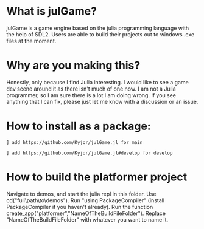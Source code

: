 # What is julGame?
julGame is a game engine based on the julia programming language with the help of SDL2. Users are able to build their projects out to windows .exe files at the moment.

# Why are you making this?
Honestly, only because I find Julia interesting. I would like to see a game dev scene around it as there isn't much of one now. I am not a Julia programmer, so I am sure there is a lot I am doing wrong. If you see anything that I can fix, please just let me know with a discussion or an issue.

# How to install as a package: 
`] add https://github.com/Kyjor/julGame.jl for main`

`] add https://github.com/Kyjor/julGame.jl#develop for develop`

# How to build the platformer project

Navigate to demos, and start the julia repl in this folder. Use cd("full\\path\\to\\demos"). Run "using PackageCompiler" (install PackageCompiler if you haven't already). Run the function create_app("platformer","NameOfTheBuildFileFolder"). Replace "NameOfTheBuildFileFolder" with whatever you want to name it.
